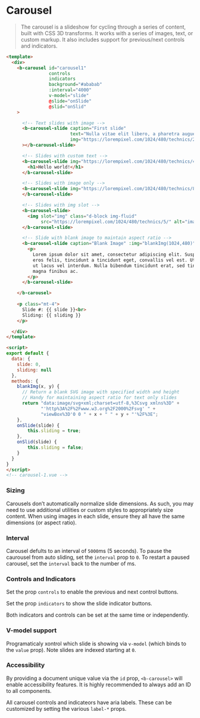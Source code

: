 # Carousel

>  The carousel is a slideshow for cycling through a series of content, built with CSS 3D transforms.
It works with a series of images, text, or custom markup. It also includes support for previous/next
controls and indicators.

```html
<template>
  <div>
    <b-carousel id="carousel1"
                controls
                indicators
                background="#ababab"
                :interval="4000"
                v-model="slide"
                @slide="onSlide"
                @slid="onSlid"
    >

      <!-- Text slides with image -->
      <b-carousel-slide caption="First slide"
                        text="Nulla vitae elit libero, a pharetra augue mollis interdum."
                        img="https://lorempixel.com/1024/480/technics/2/"
      ></b-carousel-slide>

      <!-- Slides with custom text -->
      <b-carousel-slide img="https://lorempixel.com/1024/480/technics/4/">
        <h1>Hello world!</h1>
      </b-carousel-slide>

      <!-- Slides with image only -->
      <b-carousel-slide img="https://lorempixel.com/1024/480/technics/8/">
      </b-carousel-slide>

      <!-- Slides with img slot -->
      <b-carousel-slide>
        <img slot="img" class="d-block img-fluid"
             src="https://lorempixel.com/1024/480/technics/5/" alt="image slot">
      </b-carousel-slide>

      <!-- Slide with blank image to maintain aspect ratio -->
      <b-carousel-slide caption="Blank Image" :img="blankImg(1024,480)">
        <p>
          Lorem ipsum dolor sit amet, consectetur adipiscing elit. Suspendisse
          eros felis, tincidunt a tincidunt eget, convallis vel est. Ut pellentesque
          ut lacus vel interdum. Nulla bibendum tincidunt erat, sed tincidunt
          magna finibus ac.
        </p>
      </b-carousel-slide>

    </b-carousel>
    
    <p class="mt-4">
      Slide #: {{ slide }}<br>
      Sliding: {{ sliding }}
    </p>

  </div>
</template>

<script>
export default {
  data: {
    slide: 0,
    sliding: null
  },
  methods: {
    blankImg(x, y) {
      // Return a blank SVG image with specified width and height
      // Handy for maintaining aspect ratio for text only slides
      return "data:image/svg+xml;charset=utf-8,%3Csvg xmlns%3D" +
             "'http%3A%2F%2Fwww.w3.org%2F2000%2Fsvg' " +
             "viewBox%3D'0 0 " + x + " " + y + "'%2F%3E";
    },
    onSlide(slide) {
        this.sliding = true;
    },
    onSlid(slide) {
        this.sliding = false;
    }
  }
}
</script>
<!-- carousel-1.vue -->
```

### Sizing
Carousels don’t automatically normalize slide dimensions. As such, you may need to use
additional utilities or custom styles to appropriately size content. When using images
in each slide, ensure they all have the same dimensions (or aspect ratio).


### Interval
Carousel defults to an interval of `5000`ms (5 seconds). To pause the caurousel from
auto sliding, set the `interval` prop to `0`. To restart a paused carousel, set the
`interval` back to the number of ms.


### Controls and Indicators
Set the prop `controls` to enable the previous and next control buttons.

Set the prop `indicators` to show the slide indicator buttons.

Both indicators and controls can be set at the same time or independently.


### V-model support
Programaticaly xontrol which slide is showing via `v-model` (which binds to the
`value` prop). Note slides are indexed starting at `0`.


### Accessibility
By providing a document unique value via the `id` prop, `<b-carousel>` will enable
accessibility features.  It is highly recommended to always add an ID to all components.

All carousel controls and indicateors have aria labels.  These can be customized by
setting the various `label-*` props.
